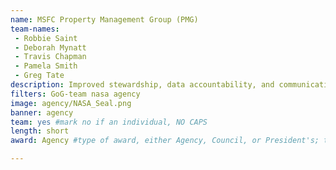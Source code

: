 ```yaml
---
name: MSFC Property Management Group (PMG)
team-names: 
 - Robbie Saint
 - Deborah Mynatt
 - Travis Chapman
 - Pamela Smith
 - Greg Tate
description: Improved stewardship, data accountability, and communication with stakeholders of government property. Their continued efforts increase NASA’s research and development capabilities, saving NASA and taxpayers money.
filters: GoG-team nasa agency
image: agency/NASA_Seal.png
banner: agency
team: yes #mark no if an individual, NO CAPS 
length: short
award: Agency #type of award, either Agency, Council, or President's; this is case sensitive so make sure to match the options listed exactly. This section generates the format of the card

---
```


